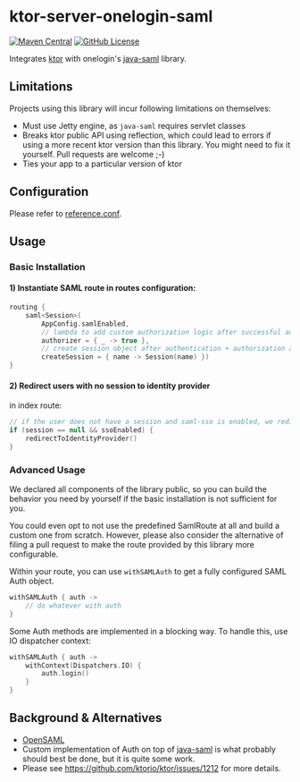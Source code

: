 # ktor-server-onelogin-saml

[![Maven Central](https://img.shields.io/maven-central/v/com.linked-planet/ktor-client-awesome-logging.svg?label=central)](https://central.sonatype.com/search?q=ktor-server-onelogin-saml&namespace=com.linked-planet)
[![GitHub License](https://img.shields.io/badge/license-Apache%20License%202.0-blue.svg?style=flat)](http://www.apache.org/licenses/LICENSE-2.0)

Integrates [ktor](ktor.io) with onelogin's
[java-saml](https://github.com/onelogin/java-saml) library.

## Limitations

Projects using this library will incur following limitations
on themselves:

- Must use Jetty engine, as `java-saml` requires servlet classes
- Breaks ktor public API using reflection, which could lead to
  errors if using a more recent ktor version than this library.
  You might need to fix it yourself. Pull requests are welcome ;-)
- Ties your app to a particular version of ktor

## Configuration

Please refer to [reference.conf](src/main/resources/reference.conf).

## Usage

### Basic Installation

#### 1) Instantiate SAML route in routes configuration:

```kotlin
routing {
    saml<Session>(
        AppConfig.samlEnabled,
        // lambda to add custom authorization logic after successful authentication
        authorizer = { _ -> true },
        // create session object after authentication + authorization are successful
        createSession = { name -> Session(name) })
}
```

#### 2) Redirect users with no session to identity provider

in index route:

```kotlin
// if the user does not have a session and saml-sso is enabled, we redirect the user to the identity provider
if (session == null && ssoEnabled) {
    redirectToIdentityProvider()
}
``` 

### Advanced Usage

We declared all components of the library public, so you can build the
behavior you need by yourself if the basic installation is not sufficient
for you.

You could even opt to not use the predefined SamlRoute at all and build
a custom one from scratch. However, please also consider the alternative
of filing a pull request to make the route provided by this library more
configurable.

Within your route, you can use `withSAMLAuth` to get a fully configured
SAML Auth object.

```kotlin
withSAMLAuth { auth ->
    // do whatever with auth
}
```

Some Auth methods are implemented in a blocking way. To handle
this, use IO dispatcher context:

```kotlin
withSAMLAuth { auth ->
    withContext(Dispatchers.IO) {
        auth.login()
    }
}
```

## Background & Alternatives

- [OpenSAML](https://shibboleth.atlassian.net/wiki/spaces/OSAML/overview)
- Custom implementation of Auth on top of
  [java-saml](https://github.com/onelogin/java-saml/tree/master/core) is
  what probably should best be done, but it is quite some work.
- Please see https://github.com/ktorio/ktor/issues/1212 for more details.
